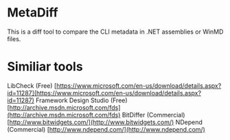 # MetaDiff

This is a diff tool to compare the CLI metadata in .NET assemblies or WinMD files.

# Similiar tools

LibCheck (Free) [https://www.microsoft.com/en-us/download/details.aspx?id=11287](https://www.microsoft.com/en-us/download/details.aspx?id=11287)
Framework Design Studio (Free) [http://archive.msdn.microsoft.com/fds](http://archive.msdn.microsoft.com/fds)
BitDiffer (Commercial) [http://www.bitwidgets.com/](http://www.bitwidgets.com/)
NDepend (Commercial) [http://www.ndepend.com/](http://www.ndepend.com/)
